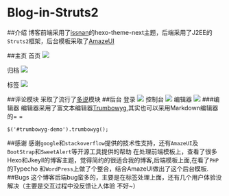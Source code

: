 # Blog-in-Struts2
##介绍
博客前端采用了[issnan](https://github.com/iissnan/hexo-theme-next)的hexo-theme-next主题，后端采用了J2EE的`Struts2`框架，后台模板采取了[AmazeUI](http://amazeui.org)


##主页
首页
![](http://7xlphz.com1.z0.glb.clouddn.com/1.png)

归档
![](http://7xlphz.com1.z0.glb.clouddn.com/2.jpg)

标签
![](http://7xlphz.com1.z0.glb.clouddn.com/3.jpg)

##评论模块
采取了流行了[多说](http://duoshuo.com)模块
##后台
登录
![](http://7xlphz.com1.z0.glb.clouddn.com/4.jpg)
控制台
![](http://7xlphz.com1.z0.glb.clouddn.com/5.png)
编辑器
![](http://7xlphz.com1.z0.glb.clouddn.com/6.png)
###编辑器
编辑器采用了富文本编辑器[Trumbowyg](http://alex-d.github.io/Trumbowyg/),其实也可以采用Markdown编辑器的= =
```
$('#trumbowyg-demo').trumbowyg();
```
##感谢
感谢`google`和`stackoverflow`提供的技术性支持，还有`AmazeUI`及`BootStrap`和`SweetAlert`等开源工具提供的帮助
在处理前端模板上，查看了很多Hexo和Jkeyll的博客主题，觉得简约的很适合我的博客,后端模板上面,在看了`PHP`的Typecho
和`WordPress`上做了个整合，结合AmazeUI做出了这个后台模板.
##Bugs
这个博客后端bug蛮多的，主要是在标签处理上面，还有几个用户体验没解决（主要是交互过程中没反馈让人体验 不好~）
